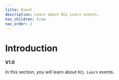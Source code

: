 ```yaml
---
title: Event
description: Learn about RCL Learn events.
has_children: true
nav_order: 2
---
```


# Introduction
**V1.0**

In this section, you will learn about ``RCL Learn`` events.